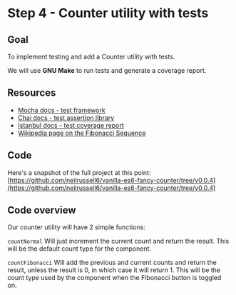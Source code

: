 Step 4 - Counter utility with tests
===================================

Goal
----

To implement testing and add a Counter utility with tests.

We will use **GNU Make** to run tests and generate a coverage report.

Resources
---------

 * [Mocha docs - test framework](https://mochajs.org/)
 * [Chai docs - test assertion library](http://chaijs.com/)
 * [Istanbul docs - test coverage report](https://istanbul.js.org/)
 * [Wikipedia page on the Fibonacci Sequence](https://en.wikipedia.org/wiki/Fibonacci_number)

Code
----

Here's a snapshot of the full project at this point:
[https://github.com/neilrussell6/vanilla-es6-fancy-counter/tree/v0.0.4](https://github.com/neilrussell6/vanilla-es6-fancy-counter/tree/v0.0.4)

Code overview
-------------

Our counter utility will have 2 simple functions:

`countNormal`
Will just increment the current count and return the result.
This will be the default count type for the component.

`countFibonacci`
Will add the previous and current counts and return the result, unless the result is 0, in which case it will return 1.
This will be the count type used by the component when the Fibonacci button is toggled on.
